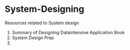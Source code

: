 # System-Designing
Resources related to System design 


1. Summary of Designing Dataintensive Application Book
2. System Design Prep
3. 


